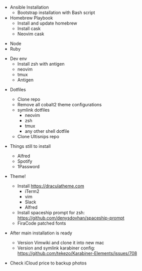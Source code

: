 * Ansible Installation
  * Bootstrap installation with Bash script
* Homebrew Playbook
  * Install and update homebrew
  * Install cask
  * Neovim cask
- Node
- Ruby
* Dev env
  * Install zsh with antigen
  * neovim
  * tmux
  * Antigen
- Dotfiles
  * Clone repo
  * Remove all cobalt2 theme configurations
  - symlink dotfiles
    * neovim
    * zsh
    - tmux
    * any other shell dotfile
  - Clone Ultisnips repo
- Things still to install
  * Alfred
  * Spotify
  - 1Password
- Theme!
  - Install https://draculatheme.com
    * iTerm2
    * vim
    - Slack
    - Alfred
  * Install spaceship prompt for zsh: https://github.com/denysdovhan/spaceship-prompt
  * FiraCode patched fonts


- After main installation is ready
  - Version Vimwiki and clone it into new mac
  - Version and symlink karabiner config: https://github.com/tekezo/Karabiner-Elements/issues/708
- Check iCloud price to backup photos
